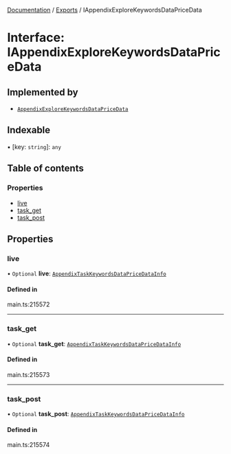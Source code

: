 [Documentation](../README.md) / [Exports](../modules.md) / IAppendixExploreKeywordsDataPriceData

# Interface: IAppendixExploreKeywordsDataPriceData

## Implemented by

- [`AppendixExploreKeywordsDataPriceData`](../classes/AppendixExploreKeywordsDataPriceData.md)

## Indexable

▪ [key: `string`]: `any`

## Table of contents

### Properties

- [live](IAppendixExploreKeywordsDataPriceData.md#live)
- [task\_get](IAppendixExploreKeywordsDataPriceData.md#task_get)
- [task\_post](IAppendixExploreKeywordsDataPriceData.md#task_post)

## Properties

### live

• `Optional` **live**: [`AppendixTaskKeywordsDataPriceDataInfo`](../classes/AppendixTaskKeywordsDataPriceDataInfo.md)

#### Defined in

main.ts:215572

___

### task\_get

• `Optional` **task\_get**: [`AppendixTaskKeywordsDataPriceDataInfo`](../classes/AppendixTaskKeywordsDataPriceDataInfo.md)

#### Defined in

main.ts:215573

___

### task\_post

• `Optional` **task\_post**: [`AppendixTaskKeywordsDataPriceDataInfo`](../classes/AppendixTaskKeywordsDataPriceDataInfo.md)

#### Defined in

main.ts:215574
